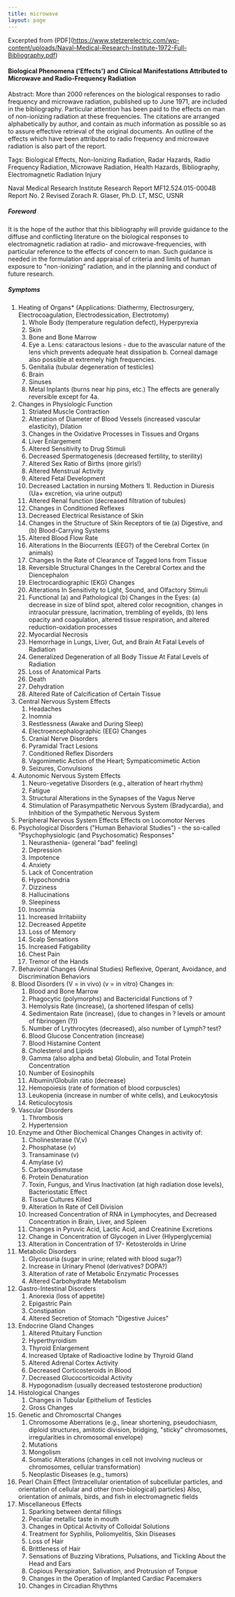 ```yaml
---
title: microwave
layout: page
---
```


Excerpted from (PDF](https://www.stetzerelectric.com/wp-content/uploads/Naval-Medical-Research-Institute-1972-Full-Bibliography.pdf)

#### Biological Phenomena ('Effects') and Clinical Manifestations Attributed to Microwave and Radio-Frequency Radiation

Abstract: More than 2000 references on the biological responses to radio frequency and microwave radiation, published up to June 1971, are included in the bibliography. Particular attention has been paid to the effects on man of non-ionizing radiation at these frequencies. The citations are arranged alphabetically by author, and contain as much information as possible so as to assure effective retrieval of the original documents. An outline of the effects which have been attributed to radio frequency and microwave radiation is also part of the report.

Tags: Biological Effects, Non-Ionizing Radiation, Radar Hazards, Radio Frequency Radiation, Microwave Radiation, Health Hazards, Bibliography, Electromagnetic Radiation Injury

Naval Medical Research Institute
Research Report
MF12.524.015-0004B
Report No. 2 Revised
Zorach R. Glaser, Ph.D. LT, MSC, USNR

##### Foreword

It is the hope of the author that this bibliography will provide guidance to the diffuse and conflicting literature on the biological responses to electromagnetic radiation at radio- and microwave-frequencies, with particular reference to the effects of concern to man. Such guidance is needed in the formulation and appraisal of criteria and limits of human exposure to "non-ionizing" radiation, and in the planning and conduct of future research.

##### Symptoms

1. Heating of Organs* (Applications: Diathermy, Electrosurgery, Electrocoagulation, Electrodessication, Electrotomy)
    1. Whole Body (temperature regulation defect), Hyperpyrexia
    2. Skin
    3. Bone and Bone Marrow
    4. Eye
        a. Lens: cataractous lesions - due to the avascular nature of the lens vhich prevents adequate heat dissipation
        b. Corneal damage also possible at extremely high frequencies.
    5. Genitalia (tubular degeneration of testicles)
    6. Brain
    7. Sinuses
    8. Metal Inplants (burns near hip pins, etc.)
    The effects are generally reversible except for 4a.
2. Changes in Physiologic Function
    1. Striated Muscle Contraction
    2. Alteration of Diameter of Blood Vessels (increased vascular elasticity), Dilation
    3. Changes in the Oxidative Processes in Tissues and Organs
    4. Liver Enlargement
    5. Altered Sensitivity to Drug Stimuli
    6. Decreased Spermatogenesis (decreased fertility, to sterility)
    7. Altered Sex Ratio of Births (more girls!)
    8. Altered Menstrual Activity
    9. Altered Fetal Development
    10. Decreased Lactation in nursing Mothers
    1l. Reduction in Diuresis (Ua+ excretion, via urine output)
    12. Altered Renal function (decreased filtration of tubules)
    13. Changes in Conditioned Reflexes
    14. Decreased Electrical Resistance of Skin
    15. Changes in the Structure of Skin Receptors of tie (a) Digestive, and (b) Blood-Carrying Systems
    16. Altered Blood Flow Rate
    17. Alterations In the Biocurrents (EEG?) of the Cerebral Cortex (in animals)
    18. Changes In the Rate of Clearance of Tagged Ions from Tissue
    19. Reversible Structural Changes In the Cerebral Cortex and the Diencephalon
    20. Electrocardiographic (EKG) Changes
    21. Alterations In Sensitivity to Light, Sound, and Olfactory Stimuli
    22. Functional (a) and Pathological (b) Changes in the Eyes: (a) decrease in size of blind spot, altered color recognition, changes in intraocular pressure, lacrimation, trembling of eyelids, (b) lens opacity and coagulation, altered tissue respiration, and altered reduction-oxidation processes
    23. Myocardial Necrosis
    24. Hemorrhage in Lungs, Liver, Gut, and Brain At Fatal Levels of Radiation
    25. Generalized Degeneration of all Body Tissue At Fatal Levels of Radiation
    26. Loss of Anatomical Parts
    27. Death
    28. Dehydration
    29. Altered Rate of Calcification of Certain Tissue
3. Central Nervous System Effects
    1. Headaches
    2. Inomnia
    3. Restlessness (Awake and During Sleep)
    4. Electroencephalographic (EEG) Changes
    5. Cranial Nerve Disorders
    6. Pyramidal Tract Lesions
    7. Conditioned Reflex Disorders
    8. Vagomimetic Action of the Heart; Sympaticomimetic Action
    9. Seizures, Convulsions
4. Autonomic Nervous System Effects
    1. Neuro-vegetative Disorders (e.g., alteration of heart rhythm)
    2. Fatigue
    3. Structural Alterations in the Synapses of the Vagus Nerve
    4. Stimulation of Parasympathetic Nervous System (Bradycardia), and Inhbition of the Sympathetic Nervous System
5. Peripheral Nervous System Effects
    Effects on Locomotor Nerves
6. Psychological Disorders ("Human Behavioral Studies") - the so-called "Psychophysiologic (and Psychosomatic) Responses"
    1. Neurasthenia- (general "bad" feeling)
    2. Depression
    3. Impotence
    4. Anxiety
    5. Lack of Concentration
    6. Hypochondria
    7. Dizziness
    8. Hallucinations
    9. Sleepiness
    10. Insomnia
    11. Increased Irritabiiity
    12. Decreased Appetite
    13. Loss of Memory
    14. Scalp Sensations
    15. Increased Fatigability
    16. Chest Pain
    17. Tremor of the Hands
7. Behavioral Changes (Aninal Studies)
    Reflexive, Operant, Avoidance, and Discrimination Behaviors
8. Blood Disorders
    (V = in vivo)
    (v = in vitro)
    Changes in:
    1. Blood and Bone Marrow
    2. Phagocytic (polymorphs) and Bactericidal Functions of ?
    3. Hemolysis Rate (increase), (a shortened lifespan of cells)
    4. Sedimentaion Rate (increase), (due to changes in ? levels or amount of fibrinogen (?))
    5. Number of Lrythrocytes (decreased), also number of Lymph? test?
    6. Blood Glucose Concentration (increase)
    7. Blood Histamine Content
    8. Cholesterol and Lipids
    9. Gamma (also alpha and beta) Globulin, and Total Protein Concentration
    10. Number of Eosinophils
    11. Albumin/Globulin ratio (decrease)
    12. Hemopoiesis (rate of formation of blood corpuscles)
    13. Leukopenia (increase in number of white cells), and Leukocytosis
    14. Reticulocytosis
9. Vascular Disorders
    1. Thrombosis
    2. Hypertension
10. Enzyme and Other Biochemical Changes
    Changes in activity of:
    1. Cholinesterase (V,v)
    2. Phosphatase (v)
    3. Transaminase (v)
    4. Amylase (v)
    5. Carboxydismutase
    6. Protein Denaturation
    7. Toxin, Fungus, and Virus Inactivation (at high radiation dose levels), Bacteriostatic Effect
    8. Tissue Cultures Killed
    9. Alteration In Rate of Cell Division
    10. Increased Concentration of RNA in Lymphocytes, and Decreased Concentration in Brain, Liver, and Spleen
    11. Changes in Pyruvic Acid, Lactic Acid, and Creatinine Excretions
    12. Change in Concentration of Glycogen in Liver (Hlyperglycemia)
    13. Alteration in Concentration of 17- Ketosterolds in Urine
11. Metabolic Disorders
    1. Glycosuria (sugar in urine; related with blood sugar?)
    2. Increase in Urinary Phenol (derivatives? DOPA?)
    3. Alteration of rate of Metabolic Enzymatic Processes
    4. Altered Carbohydrate Metabolism
12. Gastro-Intestinal Disorders
    1. Anorexia (loss of appetite)
    2. Epigastric Pain
    3. Constipation
    4. Altered Secretion of Stomach "Digestive Juices"
13. Endocrine Gland Changes
    1. Altered Pituitary Function
    2. Hyperthyroidism
    3. Thyroid Enlargement
    4. Increased Uptake of Radioactive Iodine by Thyroid Gland
    5. Altered Adrenal Cortex Activity
    6. Decreased Corticosteroids in Blood
    7. Decreased Glucocorticoidal Activity
    8. Hypogonadism (usually decreased testosterone production)
14. Histological Changes
    1. Changes in Tubular Epithelium of Testicles
    2. Gross Changes
15. Genetic and Chromoscrtal Changes
    1. Chromosome Aberrations (e.g., linear shortening, pseudochiasm, diploid structures, amitotic division, bridging, "sticky" chromosomes, irregularities in chromosomal envelope)
    2. Mutations
    3. Mongolism
    4. Somatic Alterations (changes in cell not involving nucleus or chromosomes, cellular transformation)
    5. Neoplastic Diseases (e.g., tumors)
16. Pearl Chain Effect (Intracellular orientation of subcellular particles, and orientation of cellular and other (non-biological) particles)
    Also, orientation of animals, birds, and fish in electromagnetic fields
17. Miscellaneous Effects
    1. Sparking between dental fillings
    2. Peculiar metallic taste in mouth
    3. Changes in Optical Activity of Colloidal Solutions
    4. Treatment for Syphilis, Poliomyelitis, Skin Diseases
    5. Loss of Hair
    6. Brittleness of Hair
    7. Sensations of Buzzing Vibrations, Pulsations, and Tickling About the Head and Ears
    8. Copious Perspiration, Salivation, and Protrusion of Tonpue
    9. Changes in the Operation of Implanted Cardiac Pacemakers
    10. Changes in Circadian Rhythms
